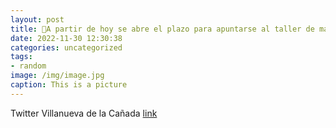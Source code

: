 ```yaml
---
layout: post
title: 🎄A partir de hoy se abre el plazo para apuntarse al taller de manualidades “Árbol navideño”, que se realizará el 12 de diciembre...
date: 2022-11-30 12:30:38
categories: uncategorized
tags:
- random
image: /img/image.jpg
caption: This is a picture
---
```

Twitter Villanueva de la Cañada [link](https://twitter.com/AytoVDLCanada/status/1597903830330793989)

